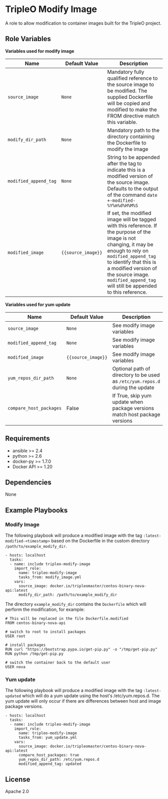# TripleO Modify Image #

A role to allow modification to container images built for the TripleO project.

## Role Variables ##

**Variables used for modify image**

| Name              | Default Value       | Description          |
|-------------------|---------------------|----------------------|
| `source_image` | `None` | Mandatory fully qualified reference to the source image to be modified. The supplied Dockerfile will be copied and modified to make the FROM directive match this variable. |
| `modify_dir_path` | `None` | Mandatory path to the directory containing the Dockerfile to modify the image |
| `modified_append_tag` | `None` | String to be appended after the tag to indicate this is a modified version of the source image. Defaults to the output of the command `date +-modified-%Y%m%d%H%M%S` |
| `modified_image` | `{{source_image}}` | If set, the modified image will be tagged with this reference. If the purpose of the image is not changing, it may be enough to rely on `modified_append_tag` to identify that this is a modified version of the source image. `modified_append_tag` will still be appended to this reference. |

**Variables used for yum update**

| Name              | Default Value       | Description          |
|-------------------|---------------------|----------------------|
| `source_image` | `None` | See modify image variables |
| `modified_append_tag` | `None` | See modify image variables |
| `modified_image` | `{{source_image}}` | See modify image variables |
| `yum_repos_dir_path` | `None` | Optional path of directory to be used as `/etc/yum.repos.d` during the update |
| `compare_host_packages` | False | If True, skip yum update when package versions match host package versions |

## Requirements ##

 - ansible >= 2.4
 - python >= 2.6
 - docker-py >= 1.7.0
 - Docker API >= 1.20

## Dependencies ##

None

## Example Playbooks ##

### Modify Image ###

The following playbook will produce a modified image with the tag
`:latest-modified-<timestamp>` based on the Dockerfile in the custom directory
`/path/to/example_modify_dir`.

    - hosts: localhost
      tasks:
      - name: include tripleo-modify-image
        import_role:
          name: tripleo-modify-image
          tasks_from: modify_image.yml
        vars:
          source_image: docker.io/tripleomaster/centos-binary-nova-api:latest
          modify_dir_path: /path/to/example_modify_dir

The directory `example_modify_dir` contains the `Dockerfile` which will perform
the modification, for example:

    # This will be replaced in the file Dockerfile.modified
    FROM centos-binary-nova-api

    # switch to root to install packages
    USER root

    # install packages
    RUN curl "https://bootstrap.pypa.io/get-pip.py" -o "/tmp/get-pip.py"
    RUN python /tmp/get-pip.py

    # switch the container back to the default user
    USER nova

### Yum update ###

The following playbook will produce a modified image with the tag
`:latest-updated` which will do a yum update using the host's /etc/yum.repos.d.
The yum update will only occur if there are differences between host and image
package versions.

    - hosts: localhost
      tasks:
      - name: include tripleo-modify-image
        import_role:
          name: tripleo-modify-image
          tasks_from: yum_update.yml
        vars:
          source_image: docker.io/tripleomaster/centos-binary-nova-api:latest
          compare_host_packages: true
          yum_repos_dir_path: /etc/yum.repos.d
          modified_append_tag: updated

## License ##

Apache 2.0
